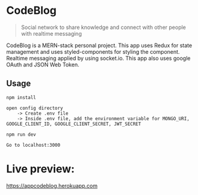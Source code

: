 # CodeBlog

> Social network to share knowledge and connect with other people with realtime messaging

CodeBlog is a MERN-stack personal project. This app uses Redux for state management and uses styled-components for styling the component. Realtime messaging applied by using socket.io. This app also uses google OAuth and JSON Web Token.

## Usage
```
npm install

open config directory 
    -> Create .env file 
    -> Inside .env file, add the environment variable for MONGO_URI, GOOGLE_CLIENT_ID, GOOGLE_CLIENT_SECRET, JWT_SECRET

npm run dev

Go to localhost:3000
```

# Live preview:
https://appcodeblog.herokuapp.com